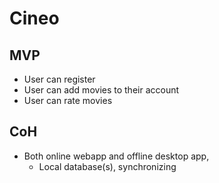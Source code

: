 # Cineo

## MVP

- User can register
- User can add movies to their account
- User can rate movies

## CoH

- Both online webapp and offline desktop app,
  - Local database(s), synchronizing
